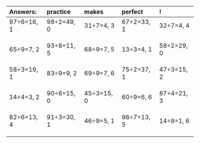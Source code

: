 | Answers: | practice | makes | perfect | ! |
| :--- | :--- | :--- | :--- | :--- |
| 97÷6=16, 1 | 98÷2=49, 0 | 31÷7=4, 3 | 67÷2=33, 1 | 32÷7=4, 4 | 
|   |   |   |   |   | 
|   |   |   |   |   | 
|   |   |   |   |   | 
| 65÷9=7, 2 | 93÷8=11, 5 | 68÷9=7, 5 | 13÷3=4, 1 | 58÷2=29, 0 | 
|   |   |   |   |   | 
|   |   |   |   |   | 
|   |   |   |   |   | 
| 58÷3=19, 1 | 83÷9=9, 2 | 69÷9=7, 6 | 75÷2=37, 1 | 47÷3=15, 2 | 
|   |   |   |   |   | 
|   |   |   |   |   | 
|   |   |   |   |   | 
| 14÷4=3, 2 | 90÷6=15, 0 | 45÷3=15, 0 | 60÷9=6, 6 | 87÷4=21, 3 | 
|   |   |   |   |   | 
|   |   |   |   |   | 
|   |   |   |   |   | 
| 82÷6=13, 4 | 91÷3=30, 1 | 46÷9=5, 1 | 96÷7=13, 5 | 14÷8=1, 6 | 
|   |   |   |   |   | 
|   |   |   |   |   | 
|   |   |   |   |   | 
